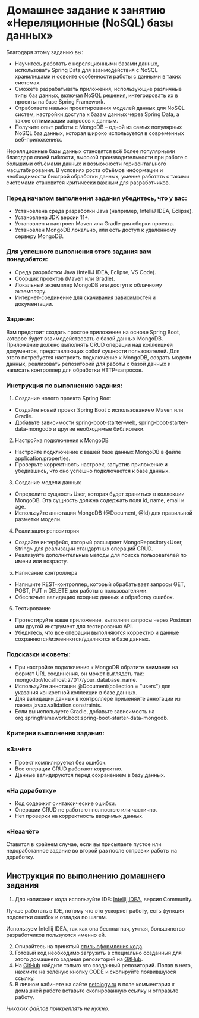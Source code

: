 # Домашнее задание к занятию «Нереляционные (NoSQL) базы данных»

Благодаря этому заданию вы:
- Научитесь работать с нереляционными базами данных, использовать Spring Data для взаимодействия с NoSQL хранилищами и освоите особенности работы с данными в таких системах.
- Сможете разрабатывать приложения, использующие различные типы баз данных, включая NoSQL решения, интегрировать их в проекты на базе Spring Framework.
- Отработаете навыки проектирования моделей данных для NoSQL систем, настройки доступа к базам данных через Spring Data, а также оптимизации запросов к данным.
- Получите опыт работы с MongoDB – одной из самых популярных NoSQL баз данных, которая широко используется в современных веб-приложениях.

Нереляционные базы данных становятся всё более популярными благодаря своей гибкости, высокой производительности при работе с большими объёмами данных и возможности горизонтального масштабирования. В условиях роста объёмов информации и необходимости быстрой обработки данных, умение работать с такими системами становится критически важным для разработчиков. 

### Перед началом выполнения задания убедитесь, что у вас:
- Установлена среда разработки Java (например, IntelliJ IDEA, Eclipse).
- Установлена JDK версии 11+.
- Установлен и настроен Maven или Gradle для сборки проекта.
- Установлен MongoDB локально, или есть доступ к удалённому серверу MongoDB.

### Для успешного выполнения этого задания вам понадобятся:
- Среда разработки Java (IntelliJ IDEA, Eclipse, VS Code).
- Сборщик проектов (Maven или Gradle).
- Локальный экземпляр MongoDB или доступ к облачному экземпляру.
- Интернет-соединение для скачивания зависимостей и документации.

### Задание:
Вам предстоит создать простое приложение на основе Spring Boot, которое будет взаимодействовать с базой данных MongoDB. Приложение должно выполнять CRUD операции над коллекцией документов, представляющих собой сущности пользователей. Для этого потребуется настроить подключение к MongoDB, создать модели данных, реализовать репозиторий для работы с базой данных и написать контроллер для обработки HTTP-запросов.

### Инструкция по выполнению задания:
1. Создание нового проекта Spring Boot
- Создайте новый проект Spring Boot с использованием Maven или Gradle.
- Добавьте зависимости spring-boot-starter-web, spring-boot-starter-data-mongodb и другие необходимые библиотеки.
2. Настройка подключения к MongoDB
- Настройте подключение к вашей базе данных MongoDB в файле application.properties.
- Проверьте корректность настроек, запустив приложение и убедившись, что оно успешно подключается к базе данных.
3. Создание модели данных
- Определите сущность User, которая будет храниться в коллекции MongoDB. Эта сущность должна содержать поля id, name, email и age.
- Используйте аннотации MongoDB (@Document, @Id) для правильной разметки модели.
4. Реализация репозитория
- Создайте интерфейс, который расширяет MongoRepository<User, String> для реализации стандартных операций CRUD.
- Реализуйте дополнительные методы для поиска пользователей по имени или возрасту.
5. Написание контроллера
- Напишите REST-контроллер, который обрабатывает запросы GET, POST, PUT и DELETE для работы с пользователями.
- Обеспечьте валидацию входных данных и обработку ошибок.
6. Тестирование
- Протестируйте ваше приложение, выполняя запросы через Postman или другой инструмент для тестирования API.
- Убедитесь, что все операции выполняются корректно и данные сохраняются/изменяются/удаляются в базе данных.

### Подсказки и советы:
- При настройке подключения к MongoDB обратите внимание на формат URL соединения, он может выглядеть так: mongodb://localhost:27017/your_database_name.
- Используйте аннотации @Document(collection = "users") для указания конкретной коллекции в базе данных.
- Для валидации данных в контроллере применяйте аннотации из пакета javax.validation.constraints.
- Если вы используете Gradle, добавьте зависимость на org.springframework.boot:spring-boot-starter-data-mongodb.

### Критерии выполнения задания:

### «Зачёт»
- Проект компилируется без ошибок.
- Все операции CRUD работают корректно.
- Данные валидируются перед сохранением в базу данных.
  
### «На доработку»
- Код содержит синтаксические ошибки.
- Операции CRUD не работают полностью или частично.
- Нет проверки на корректность вводимых данных.

### «Незачёт» 
Ставится в крайнем случае, если вы присылаете пустое или недоработанное задание во второй раз после отправки работы на доработку.








## Инструкция по выполнению домашнего задания

1. Для написания кода используйте IDE: [Intellij IDEA](https://www.jetbrains.com/idea/download/), версия Community.

 Лучше работать в IDE, потому что это ускоряет работу, есть функция подсветки ошибок и отладка по шагам.
 
 Используем Intellij IDEA, так как она бесплатная, умная, большинство разработчиков пользуются именно ей.

2. Опирайтесь на принятый [стиль оформления кода](https://github.com/netology-code/codestyle/blob/master/java/README.md).
3. Готовый код необходимо загрузить в специально созданный для этого домашнего задания репозиторий на [GitHub](https://github.com/).
4. На [GitHub](https://github.com/) найдите только что созданный репозиторий. Попав в него, нажмите на зелёную кнопку CODE и скопируйте появившуюся ссылку.
5. В личном кабинете на сайте [netology.ru](https://netology.ru/) в поле комментария к домашней работе вставьте скопированную ссылку и отправьте работу.

*Никаких файлов прикреплять не нужно.*
